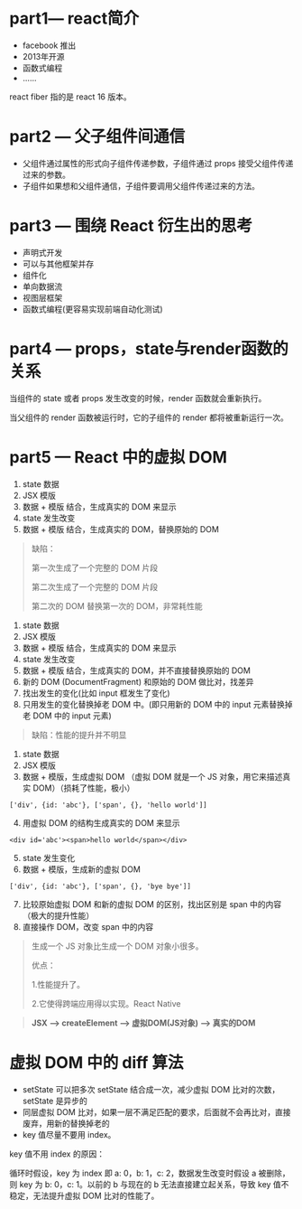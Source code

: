 # part1— react简介

* facebook 推出
* 2013年开源
* 函数式编程
* ......

react fiber 指的是 react 16 版本。

# part2 — 父子组件间通信

* 父组件通过属性的形式向子组件传递参数，子组件通过 props 接受父组件传递过来的参数。
* 子组件如果想和父组件通信，子组件要调用父组件传递过来的方法。

# part3 — 围绕 React 衍生出的思考

* 声明式开发
* 可以与其他框架并存
* 组件化
* 单向数据流
* 视图层框架
* 函数式编程(更容易实现前端自动化测试)

# part4 — props，state与render函数的关系

当组件的 state 或者 props 发生改变的时候，render 函数就会重新执行。

当父组件的 render 函数被运行时，它的子组件的 render 都将被重新运行一次。

# part5 — React 中的虚拟 DOM

1. state 数据
2. JSX 模版
3. 数据 + 模版 结合，生成真实的 DOM 来显示
4. state 发生改变
5. 数据 + 模版 结合，生成真实的 DOM，替换原始的 DOM

> 缺陷：
>
> 第一次生成了一个完整的 DOM 片段
>
> 第二次生成了一个完整的 DOM 片段
>
> 第二次的 DOM 替换第一次的 DOM，非常耗性能

1. state 数据
2. JSX 模版
3. 数据 + 模版 结合，生成真实的 DOM 来显示
4. state 发生改变
5. 数据 + 模版 结合，生成真实的 DOM，并不直接替换原始的 DOM 
6. 新的 DOM (DocumentFragment) 和原始的 DOM 做比对，找差异
7. 找出发生的变化(比如 input 框发生了变化)
8. 只用发生的变化替换掉老 DOM 中。(即只用新的 DOM 中的 input 元素替换掉老 DOM 中的 input 元素)

> 缺陷：性能的提升并不明显

1. state 数据
2. JSX 模版
3. 数据 + 模版，生成虚拟 DOM （虚拟 DOM 就是一个 JS 对象，用它来描述真实 DOM）（损耗了性能，极小）

`['div', {id: 'abc'}, ['span', {}, 'hello world']]`

4. 用虚拟 DOM 的结构生成真实的 DOM 来显示

`<div id='abc'><span>hello world</span></div>`

5. state 发生变化
6. 数据 + 模版，生成新的虚拟 DOM

`['div', {id: 'abc'}, ['span', {}, 'bye bye']]`

7. 比较原始虚拟 DOM 和新的虚拟 DOM 的区别，找出区别是 span 中的内容（极大的提升性能）
8. 直接操作 DOM，改变 span 中的内容

> 生成一个 JS 对象比生成一个 DOM 对象小很多。
>
> 优点：
>
> 1.性能提升了。
>
> 2.它使得跨端应用得以实现。React Native

> **JSX ——> createElement ——> 虚拟DOM(JS对象) ——> 真实的DOM**

# 虚拟 DOM 中的 diff 算法

- setState 可以把多次 setState 结合成一次，减少虚拟 DOM 比对的次数，setState 是异步的
- 同层虚拟 DOM 比对，如果一层不满足匹配的要求，后面就不会再比对，直接废弃，用新的替换掉老的
- key 值尽量不要用 index。

key 值不用 index 的原因：

循环时假设，key 为 index 即 a: 0，b: 1，c: 2，数据发生改变时假设 a 被删除，则 key 为 b: 0，c: 1。以前的 b 与现在的 b 无法直接建立起关系，导致 key 值不稳定，无法提升虚拟 DOM 比对的性能了。
